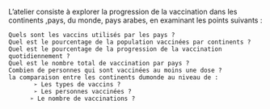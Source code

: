 
L’atelier consiste à explorer la progression de la vaccination dans les
        continents ,pays, du monde, pays arabes, en examinant les points suivants :
        
    Quels sont les vaccins utilisés par les pays ?
    Quel est le pourcentage de la population vaccinées par continents ?
    Quel est le pourcentage de la progression de la vaccination  quotidiennement ?
    Quel est le nombre total de vaccination par pays ?
    Combien de personnes qui sont vaccinées au moins une dose ? 
    la comparaison entre les continents dumonde au niveau de :
           ➢ Les types de vaccins ?
           ➢ Les personnes vaccinées ?
          ➢ Le nombre de vaccinations ?
